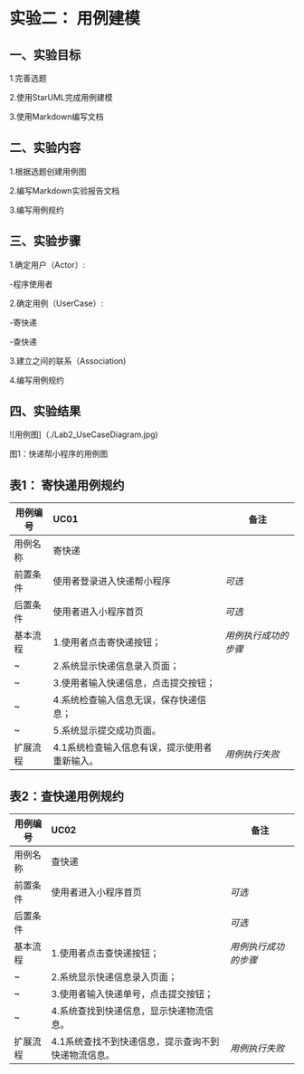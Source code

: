 #  实验二： 用例建模



## 一、实验目标



1.完善选题

2.使用StarUML完成用例建模

3.使用Markdown编写文档



##  二、实验内容



1.根据选题创建用例图

2.编写Markdown实验报告文档

3.编写用例规约



## 三、实验步骤



1.确定用户（Actor）:

  -程序使用者

2.确定用例（UserCase）:

  -寄快递

  -查快递

3.建立之间的联系（Association)

4.编写用例规约



##  四、实验结果



![用例图]（./Lab2_UseCaseDiagram.jpg)

图1：快递帮小程序的用例图



##  表1： 寄快递用例规约



| 用例编号 | UC01                                          | 备注                 |
| -------- | :-------------------------------------------- | -------------------- |
| 用例名称 | 寄快递                                        |                      |
| 前置条件 | 使用者登录进入快递帮小程序                    | *可选*               |
| 后置条件 | 使用者进入小程序首页                          | *可选*               |
| 基本流程 | 1.使用者点击寄快递按钮；                      | *用例执行成功的步骤* |
| ~        | 2.系统显示快递信息录入页面；                  |                      |
| ~        | 3.使用者输入快递信息，点击提交按钮；          |                      |
| ~        | 4.系统检查输入信息无误，保存快递信息；        |                      |
| ~        | 5.系统显示提交成功页面。                      |                      |
| 扩展流程 | 4.1系统检查输入信息有误，提示使用者重新输入。 | *用例执行失败*       |



## 表2：查快递用例规约



| 用例编号 | UC02                                                | 备注                 |
| -------- | :-------------------------------------------------- | -------------------- |
| 用例名称 | 查快递                                              |                      |
| 前置条件 | 使用者进入小程序首页                                | *可选*               |
| 后置条件 |                                                     | *可选*               |
| 基本流程 | 1.使用者点击查快递按钮；                            | *用例执行成功的步骤* |
| ~        | 2.系统显示快递信息录入页面；                        |                      |
| ~        | 3.使用者输入快递单号，点击提交按钮；                |                      |
| ~        | 4.系统查找到快递信息，显示快递物流信息。            |                      |
| 扩展流程 | 4.1系统查找不到快递信息，提示查询不到快递物流信息。 | *用例执行失败*       |



